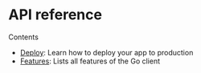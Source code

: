 # API reference

Contents

- [Deploy](../reference/deploy): Learn how to deploy your app to production
- [Features](../reference/features): Lists all features of the Go client
